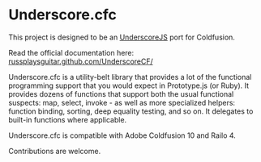 # Underscore.cfc

This project is designed to be an [UnderscoreJS](http://underscorejs.org/) port for Coldfusion. 

Read the official documentation here: [russplaysguitar.github.com/UnderscoreCF/](http://russplaysguitar.github.com/UnderscoreCF/)

Underscore.cfc is a utility-belt library that provides a lot of the functional programming support that you would expect in Prototype.js (or Ruby). It provides dozens of functions that support both the usual functional suspects: map, select, invoke - as well as more specialized helpers: function binding, sorting, deep equality testing, and so on. It delegates to built-in functions where applicable. 

Underscore.cfc is compatible with Adobe Coldfusion 10 and Railo 4.

Contributions are welcome.
